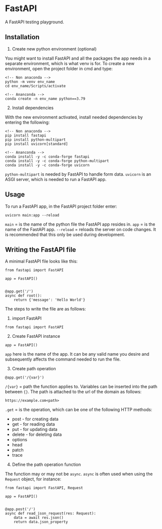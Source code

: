 # FastAPI

A FastAPI testing playground.

## Installation

1. Create new python environment (optional)

You might want to install FastAPI and all the packages the app needs in a separate environment, which is what venv is for. To create a new environment,
open the project folder in cmd and type:

```
<!-- Non anaconda -->
python -m venv env_name
cd env_name/Scripts/activate

<!-- Ananconda -->
conda create -n env_name python==3.79
```

2. Install dependencies

With the new environment activated, install needed dependencies by entering the following:

```
<!-- Non anaconda -->
pip install fastapi
pip install python-multipart
pip install uvicorn[standard]

<!-- Ananconda -->
conda install -y -c conda-forge fastapi
conda install -y -c conda-forge python-multipart
conda install -y -c conda-forge uvicorn
```

`python-multipart` is needed by FastAPI to handle form data.
`uvicorn` is an ASGI server, which is needed to run a FastAPI app.

## Usage

To run a FastAPI app, in the FastAPI project folder enter:

```
uvicorn main:app --reload
```

`main` = is the name of the python file the FastAPI app resides in.
`app` = is the name of the FastAPI app.
`--reload` = reloads the server on code changes. It is recommended that this only be used during development.

## Writing the FastAPI file

A minimal FastAPI file looks like this:

```
from fastapi import FastAPI

app = FastAPI()


@app.get('/')
async def root():
    return {'message': 'Hello World'}
```

The steps to write the file are as follows:

1. import FastAPI

```
from fastapi import FastAPI
```

2. Create FastAPI instance

```
app = FastAPI()
```

`app` here is the name of the app. It can be any valid name you desire and subsequently affects the command needed to run the file.

3. Create path operation

```
@app.get('/{var}')
```

`/{var}` = path the function applies to. Variables can be inserted into the path between `{}`. The path is attached to the url of the domain as follows:

```
https://example.com<path>
```

`.get` = is the operation, which can be one of the following HTTP methods:

* post - for creating data
* get - for reading data
* put - for updating data
* delete - for deleting data
* options
* head
* patch
* trace

4. Define the path operation function

The function may or may not be `async`. `async` is often used when using the `Request` object, for instance:

```
from fastapi import FastAPI, Request

app = FastAPI()


@app.post('/')
async def read_json_request(res: Request):
    data = await res.json()
    return data.json_property
```

###
